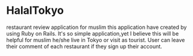 # HalalTokyo
restaurant review application for muslim 
this application have created by using Ruby on Rails.
It's so simple application,yet I believe this will be helpful for muslim 
he/she live in Tokyo or visit as tourist. 
User can leave their comment of each restaurant if they sign up their account.


